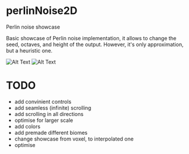 # perlinNoise2D
Perlin noise showcase

Basic showcase of Perlin noise implementation, it allows to change the seed, octaves, and height of the output. However, it's only approximation, but a heuristic one.

![Alt Text](https://media.giphy.com/media/fvlIxu1EHoIN9kaQ93/giphy.gif)
![Alt Text](https://media.giphy.com/media/lSOFh3OlfMiLd65OWC/giphy.gif)

# TODO
 - add convinient controls
 - add seamless (infinite) scrolling
 - add scrolling in all directions
 - optimise for larger scale
 - add colors
 - add premade different biomes
 - change showcase from voxel, to interpolated one
 - optimise
